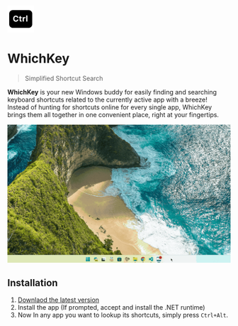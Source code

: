 ![WhichKey logo](logo.png)

# WhichKey

> Simplified Shortcut Search

**WhichKey** is your new Windows buddy for easily finding and searching keyboard shortcuts related to the currently active app with a breeze! Instead of hunting for shortcuts online for every single app, WhichKey brings them all together in one convenient place, right at your fingertips.

![usage](usage.gif)

## Installation

1. [Downlaod the latest version](https://github.com/sir-kokabi/WhichKey/releases/latest)
2. Install the app (If prompted, accept and install the .NET runtime)
3. Now In any app you want to lookup its shortcuts, simply press `Ctrl+Alt`.

